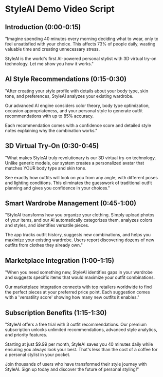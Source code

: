 # StyleAI Demo Video Script

## Introduction (0:00-0:15)
"Imagine spending 40 minutes every morning deciding what to wear, only to feel unsatisfied with your choice. This affects 73% of people daily, wasting valuable time and creating unnecessary stress.

StyleAI is the world's first AI-powered personal stylist with 3D virtual try-on technology. Let me show you how it works."

## AI Style Recommendations (0:15-0:30)
"After creating your style profile with details about your body type, skin tone, and preferences, StyleAI analyzes your existing wardrobe.

Our advanced AI engine considers color theory, body type optimization, occasion appropriateness, and your personal style to generate outfit recommendations with up to 85% accuracy.

Each recommendation comes with a confidence score and detailed style notes explaining why the combination works."

## 3D Virtual Try-On (0:30-0:45)
"What makes StyleAI truly revolutionary is our 3D virtual try-on technology. Unlike generic models, our system creates a personalized avatar that matches YOUR body type and skin tone.

See exactly how outfits will look on you from any angle, with different poses and lighting conditions. This eliminates the guesswork of traditional outfit planning and gives you confidence in your choices."

## Smart Wardrobe Management (0:45-1:00)
"StyleAI transforms how you organize your clothing. Simply upload photos of your items, and our AI automatically categorizes them, analyzes colors and styles, and identifies versatile pieces.

The app tracks outfit history, suggests new combinations, and helps you maximize your existing wardrobe. Users report discovering dozens of new outfits from clothes they already own."

## Marketplace Integration (1:00-1:15)
"When you need something new, StyleAI identifies gaps in your wardrobe and suggests specific items that would maximize your outfit combinations.

Our marketplace integration connects with top retailers worldwide to find the perfect pieces at your preferred price point. Each suggestion comes with a 'versatility score' showing how many new outfits it enables."

## Subscription Benefits (1:15-1:30)
"StyleAI offers a free trial with 3 outfit recommendations. Our premium subscription unlocks unlimited recommendations, advanced style analytics, and priority features.

Starting at just $9.99 per month, StyleAI saves you 40 minutes daily while ensuring you always look your best. That's less than the cost of a coffee for a personal stylist in your pocket.

Join thousands of users who have transformed their style journey with StyleAI. Sign up today and discover the future of personal styling!"